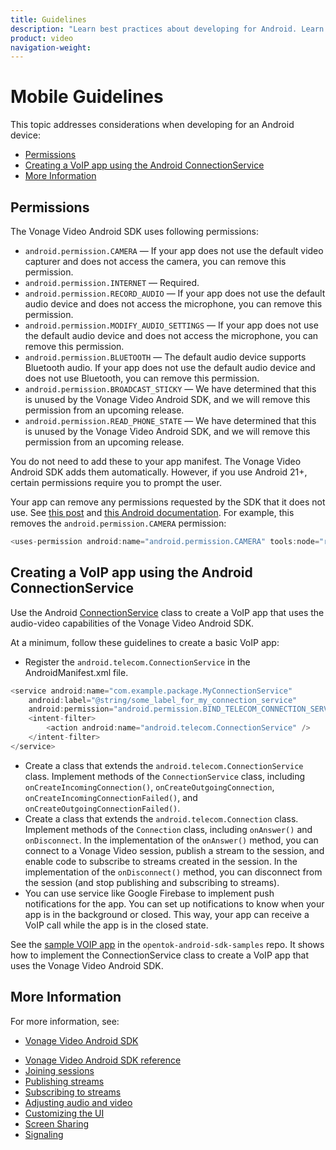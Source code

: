 ```yaml
---
title: Guidelines
description: "Learn best practices about developing for Android. Learn which permissions the Vonage Video API Android SDK requires, and find links to useful articles about Android development."
product: video
navigation-weight:
---
```


# Mobile Guidelines

This topic addresses considerations when developing for an Android device:

* [Permissions](#permissions)
* [Creating a VoIP app using the Android ConnectionService](#creating-a-voip-app-using-the-android-connectionservice)
* [More Information](#more-information)

## Permissions

The Vonage Video Android SDK uses following permissions:

* `android.permission.CAMERA` — If your app does not use the default video capturer and does not access the camera, you can remove this permission.
* `android.permission.INTERNET` — Required.
* `android.permission.RECORD_AUDIO` — If your app does not use the default audio device and does not access the microphone, you can remove this permission.
* `android.permission.MODIFY_AUDIO_SETTINGS` — If your app does not use the default audio device and does not access the microphone, you can remove this permission.
* `android.permission.BLUETOOTH` — The default audio device supports Bluetooth audio. If your app does not use the default audio device and does not use Bluetooth, you can remove this permission.
* `android.permission.BROADCAST_STICKY` — We have determined that this is unused by the Vonage Video Android SDK, and we will remove this permission from an upcoming release.
* `android.permission.READ_PHONE_STATE` — We have determined that this is unused by the Vonage Video Android SDK, and we will remove this permission from an upcoming release.

You do not need to add these to your app manifest. The Vonage Video Android SDK adds them automatically. However, if you use Android 21+, certain permissions require you to prompt the user.

Your app can remove any permissions requested by the SDK that it does not use. See [this post](https://stackoverflow.com/a/31616472) and [this Android documentation](https://developer.android.com/studio/build/manifest-merge). For example, this removes the `android.permission.CAMERA` permission:

```java
<uses-permission android:name="android.permission.CAMERA" tools:node="remove"/>
```

## Creating a VoIP app using the Android ConnectionService

Use the Android [ConnectionService](https://developer.android.com/reference/android/telecom/ConnectionService) class to create a VoIP app that uses the audio-video capabilities of the Vonage Video Android SDK.

At a minimum, follow these guidelines to create a basic VoIP app:

* Register the `android.telecom.ConnectionService` in the AndroidManifest.xml file.

```java
<service android:name="com.example.package.MyConnectionService"
    android:label="@string/some_label_for_my_connection_service"
    android:permission="android.permission.BIND_TELECOM_CONNECTION_SERVICE">
    <intent-filter>
        <action android:name="android.telecom.ConnectionService" />
    </intent-filter>
</service>
```

* Create a class that extends the `android.telecom.ConnectionService` class. Implement methods of the `ConnectionService` class, including `onCreateIncomingConnection()`, `onCreateOutgoingConnection`, `onCreateIncomingConnectionFailed()`, and `onCreateOutgoingConnectionFailed()`.
* Create a class that extends the `android.telecom.Connection` class. Implement methods of the `Connection` class, including `onAnswer()` and `onDisconnect`. In the implementation of the `onAnswer()` method, you can connect to a Vonage Video session, publish a stream to the session, and enable code to subscribe to streams created in the session. In the implementation of the `onDisconnect()` method, you can disconnect from the session (and stop publishing and subscribing to streams).
* You can use service like Google Firebase to implement push notifications for the app. You can set up notifications to know when your app is in the background or closed. This way, your app can receive a VoIP call while the app is in the closed state.

See the [sample VOIP app](https://github.com/opentok/opentok-android-sdk-samples/tree/main/Basic-VoIP-Call-Java) in the `opentok-android-sdk-samples` repo. It shows how to implement the ConnectionService class to create a VoIP app that uses the Vonage Video Android SDK.

## More Information

For more information, see:

* [Vonage Video Android SDK](/video/client-sdks/android/overview)

<!-- OPT-TODO: * [Vonage Video Android SDK release notes](/developer/sdks/android/release-notes.html) -->

* [Vonage Video Android SDK reference](/sdk/stitch/video-android-reference/)
* [Joining sessions](/video/tutorials/joining-a-session/introduction/android)
* [Publishing streams](/video/tutorials/publish-streams/introduction/android)
* [Subscribing to streams](/video/tutorials/subscribe-streams/introduction/android)
* [Adjusting audio and video](/video/tutorials/audio-video/introduction/android)
* [Customizing the UI](/video/tutorials/video-ui-customization/introduction/android)
* [Screen Sharing](/video/tutorials/video-screen-sharing/introduction/javascript)
* [Signaling](/video/tutorials/video-signaling/introduction/javascript)

